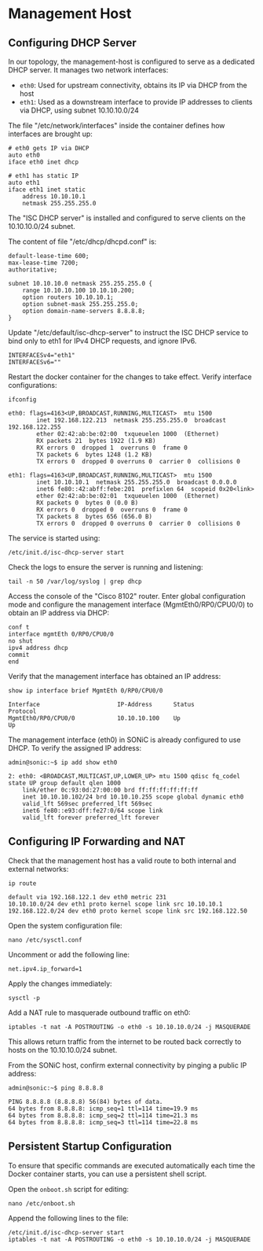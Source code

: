 
# Management Host

## Configuring DHCP Server

In our topology, the management-host is configured to serve as a dedicated DHCP server. It manages two network interfaces:

- `eth0`: Used for upstream connectivity, obtains its IP via DHCP from the host
- `eth1`: Used as a downstream interface to provide IP addresses to clients via DHCP, using subnet 10.10.10.0/24

The file "/etc/network/interfaces" inside the container defines how interfaces are brought up:

    # eth0 gets IP via DHCP
    auto eth0
    iface eth0 inet dhcp

    # eth1 has static IP
    auto eth1
    iface eth1 inet static
        address 10.10.10.1
        netmask 255.255.255.0

The "ISC DHCP server" is installed and configured to serve clients on the 10.10.10.0/24 subnet.

The content of file "/etc/dhcp/dhcpd.conf" is:

    default-lease-time 600;
    max-lease-time 7200;
    authoritative;

    subnet 10.10.10.0 netmask 255.255.255.0 {
        range 10.10.10.100 10.10.10.200;
        option routers 10.10.10.1;
        option subnet-mask 255.255.255.0;
        option domain-name-servers 8.8.8.8;
    }

Update "/etc/default/isc-dhcp-server" to instruct the ISC DHCP service to bind only to eth1 for IPv4 DHCP requests, and ignore IPv6.

    INTERFACESv4="eth1"
    INTERFACESv6=""

Restart the docker container for the changes to take effect. Verify interface configurations:

    ifconfig

    eth0: flags=4163<UP,BROADCAST,RUNNING,MULTICAST>  mtu 1500
            inet 192.168.122.213  netmask 255.255.255.0  broadcast 192.168.122.255
            ether 02:42:ab:be:02:00  txqueuelen 1000  (Ethernet)
            RX packets 21  bytes 1922 (1.9 KB)
            RX errors 0  dropped 1  overruns 0  frame 0
            TX packets 6  bytes 1248 (1.2 KB)
            TX errors 0  dropped 0 overruns 0  carrier 0  collisions 0

    eth1: flags=4163<UP,BROADCAST,RUNNING,MULTICAST>  mtu 1500
            inet 10.10.10.1  netmask 255.255.255.0  broadcast 0.0.0.0
            inet6 fe80::42:abff:febe:201  prefixlen 64  scopeid 0x20<link>
            ether 02:42:ab:be:02:01  txqueuelen 1000  (Ethernet)
            RX packets 0  bytes 0 (0.0 B)
            RX errors 0  dropped 0  overruns 0  frame 0
            TX packets 8  bytes 656 (656.0 B)
            TX errors 0  dropped 0 overruns 0  carrier 0  collisions 0

The service is started using:

    /etc/init.d/isc-dhcp-server start

Check the logs to ensure the server is running and listening:

    tail -n 50 /var/log/syslog | grep dhcp

Access the console of the "Cisco 8102" router. Enter global configuration mode and configure the management interface (MgmtEth0/RP0/CPU0/0) to obtain an IP address via DHCP:

    conf t
    interface mgmtEth 0/RP0/CPU0/0
    no shut
    ipv4 address dhcp
    commit
    end

Verify that the management interface has obtained an IP address:

    show ip interface brief MgmtEth 0/RP0/CPU0/0

    Interface                      IP-Address      Status                Protocol
    MgmtEth0/RP0/CPU0/0            10.10.10.100    Up                    Up

The management interface (eth0) in SONiC is already configured to use DHCP. To verify the assigned IP address:

    admin@sonic:~$ ip add show eth0

    2: eth0: <BROADCAST,MULTICAST,UP,LOWER_UP> mtu 1500 qdisc fq_codel state UP group default qlen 1000
        link/ether 0c:93:0d:27:00:00 brd ff:ff:ff:ff:ff:ff
        inet 10.10.10.102/24 brd 10.10.10.255 scope global dynamic eth0
        valid_lft 569sec preferred_lft 569sec
        inet6 fe80::e93:dff:fe27:0/64 scope link
        valid_lft forever preferred_lft forever

## Configuring IP Forwarding and NAT

Check that the management host has a valid route to both internal and external networks:

    ip route

    default via 192.168.122.1 dev eth0 metric 231
    10.10.10.0/24 dev eth1 proto kernel scope link src 10.10.10.1
    192.168.122.0/24 dev eth0 proto kernel scope link src 192.168.122.50

Open the system configuration file:

    nano /etc/sysctl.conf

Uncomment or add the following line:

    net.ipv4.ip_forward=1

Apply the changes immediately:

    sysctl -p

Add a NAT rule to masquerade outbound traffic on eth0:

    iptables -t nat -A POSTROUTING -o eth0 -s 10.10.10.0/24 -j MASQUERADE

This allows return traffic from the internet to be routed back correctly to hosts on the 10.10.10.0/24 subnet.

From the SONiC host, confirm external connectivity by pinging a public IP address:

    admin@sonic:~$ ping 8.8.8.8

    PING 8.8.8.8 (8.8.8.8) 56(84) bytes of data.
    64 bytes from 8.8.8.8: icmp_seq=1 ttl=114 time=19.9 ms
    64 bytes from 8.8.8.8: icmp_seq=2 ttl=114 time=21.3 ms
    64 bytes from 8.8.8.8: icmp_seq=3 ttl=114 time=22.8 ms

## Persistent Startup Configuration

To ensure that specific commands are executed automatically each time the Docker container starts, you can use a persistent shell script.

Open the `onboot.sh` script for editing:

    nano /etc/onboot.sh

Append the following lines to the file:

    /etc/init.d/isc-dhcp-server start
    iptables -t nat -A POSTROUTING -o eth0 -s 10.10.10.0/24 -j MASQUERADE
